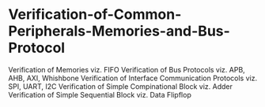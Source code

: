 # Verification-of-Common-Peripherals-Memories-and-Bus-Protocol
Verification of Memories viz. FIFO Verification of Bus Protocols viz. APB, AHB, AXI, Whishbone Verification of Interface Communication Protocols viz. SPI, UART, I2C Verification of Simple Compinational Block viz. Adder Verification of Simple Sequential Block viz. Data Flipflop
